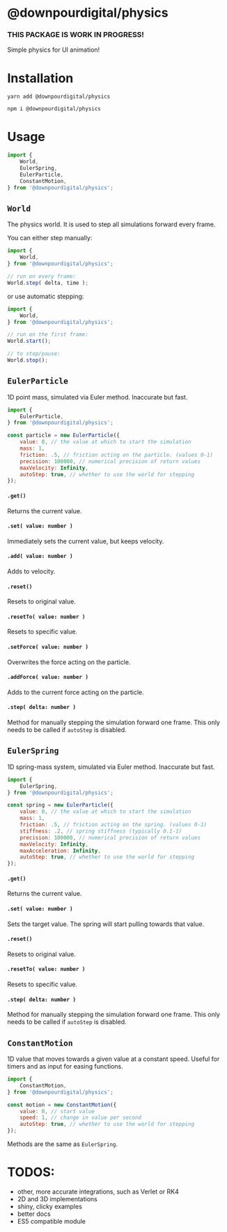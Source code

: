 # @downpourdigital/physics
### **THIS PACKAGE IS WORK IN PROGRESS!**

Simple physics for UI animation!

# Installation
```
yarn add @downpourdigital/physics
```
```
npm i @downpourdigital/physics
```
# Usage
```javascript
import {
	World,
	EulerSpring,
	EulerParticle,
	ConstantMotion,
} from '@downpourdigital/physics';
```

## `World`
The physics world. It is used to step all simulations forward every frame.

You can either step manually:

```javascript
import {
	World,
} from '@downpourdigital/physics';

// run on every frame:
World.step( delta, time );
```

or use automatic stepping:

```javascript
import {
	World,
} from '@downpourdigital/physics';

// run on the first frame:
World.start();

// to stop/pause:
World.stop();
```

## `EulerParticle`
1D point mass, simulated via Euler method. Inaccurate but fast.

```javascript
import {
	EulerParticle,
} from '@downpourdigital/physics';

const particle = new EulerParticle({
	value: 0, // the value at which to start the simulation
	mass: 1,
	friction: .5, // friction acting on the particle. (values 0-1)
	precision: 100000, // numerical precision of return values
	maxVelocity: Infinity,
	autoStep: true, // whether to use the world for stepping
});
```

#### `.get()`
Returns the current value.

#### `.set( value: number )`
Immediately sets the current value, but keeps velocity.

#### `.add( value: number )`
Adds to velocity.

#### `.reset()`
Resets to original value.

#### `.resetTo( value: number )`
Resets to specific value.

#### `.setForce( value: number )`
Overwrites the force acting on the particle.

#### `.addForce( value: number )`
Adds to the current force acting on the particle.

#### `.step( delta: number )`
Method for manually stepping the simulation forward one frame. This only needs to be called if `autoStep` is disabled.


## `EulerSpring`
1D spring-mass system, simulated via Euler method. Inaccurate but fast.

```javascript
import {
	EulerSpring,
} from '@downpourdigital/physics';

const spring = new EulerParticle({
	value: 0, // the value at which to start the simulation
	mass: 1,
	friction: .5, // friction acting on the spring. (values 0-1)
	stiffness: .2, // spring stiffness (typically 0.1-1)
	precision: 100000, // numerical precision of return values
	maxVelocity: Infinity,
	maxAcceleration: Infinity,
	autoStep: true, // whether to use the world for stepping
});
```

#### `.get()`
Returns the current value.

#### `.set( value: number )`
Sets the target value. The spring will start pulling towards that value.

#### `.reset()`
Resets to original value.

#### `.resetTo( value: number )`
Resets to specific value.

#### `.step( delta: number )`
Method for manually stepping the simulation forward one frame. This only needs to be called if `autoStep` is disabled.

## `ConstantMotion`

1D value that moves towards a given value at a constant speed. Useful for timers and as input for easing functions.

```javascript
import {
	ConstantMotion,
} from '@downpourdigital/physics';

const motion = new ConstantMotion({
	value: 0, // start value
	speed: 1, // change in value per second
	autoStep: true, // whether to use the world for stepping
});
```
Methods are the same as `EulerSpring`.

# TODOS:
- other, more accurate integrations, such as Verlet or RK4
- 2D and 3D implementations
- shiny, clicky examples
- better docs
- ES5 compatible module
